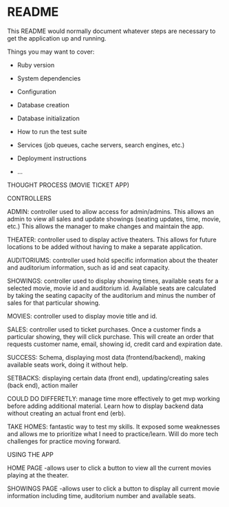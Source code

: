 # README

This README would normally document whatever steps are necessary to get the
application up and running.

Things you may want to cover:

* Ruby version

* System dependencies

* Configuration

* Database creation

* Database initialization

* How to run the test suite

* Services (job queues, cache servers, search engines, etc.)

* Deployment instructions

* ...



THOUGHT PROCESS (MOVIE TICKET APP)

CONTROLLERS

ADMIN: controller used to allow access for admin/admins. This allows an admin to view all sales and update showings (seating updates, time, movie, etc.) This allows the manager to make changes and maintain the app.

THEATER: controller used to display active theaters. This allows for future locations to be added without having to make a separate application.

AUDITORIUMS: controller used hold specific information about the theater and auditorium information, such as id and seat capacity.

SHOWINGS: controller used to display showing times, available seats for a selected movie, movie id and auditorium id. Available seats are calculated by taking the seating capacity of the auditorium and minus the number of sales for that particular showing.

MOVIES: controller used to display movie title and id.

SALES: controller used to ticket purchases. Once a customer finds a particular showing, they will click purchase. This will create an order that requests customer name, email, showing id, credit card and expiration date.




SUCCESS: Schema, displaying most data (frontend/backend), making available seats work, doing it without help.

SETBACKS: displaying certain data (front end), updating/creating sales (back end), action mailer

COULD DO DIFFERETLY: manage time more effectively to get mvp working before adding additional material. Learn how to display backend data without creating an actual front end (erb).

TAKE HOMES: fantastic way to test my skills. It exposed some weaknesses and allows me to prioritize what I need to practice/learn. Will do more tech challenges for practice moving forward.


USING THE APP

HOME PAGE
-allows user to click a button to view all the current movies playing at the theater.

SHOWINGS PAGE
-allows user to click a button to display all current movie information including time, auditorium number and available seats.




